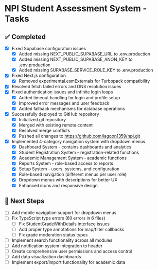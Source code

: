 # NPI Student Assessment System - Tasks

## ✅ Completed
- [x] Fixed Supabase configuration issues
  - [x] Added missing NEXT_PUBLIC_SUPABASE_URL to .env.production
  - [x] Added missing NEXT_PUBLIC_SUPABASE_ANON_KEY to .env.production
  - [x] Added missing SUPABASE_SERVICE_ROLE_KEY to .env.production
- [x] Fixed Next.js configuration
  - [x] Removed experimental.esmExternals for Turbopack compatibility
- [x] Resolved fetch failed errors and DNS resolution issues
- [x] Fixed authentication issues and infinite login loops
  - [x] Added timeout handling for login and profile setup
  - [x] Improved error messages and user feedback
  - [x] Added fallback mechanisms for database operations
- [x] Successfully deployed to GitHub repository
  - [x] Initialized git repository
  - [x] Merged with existing remote content
  - [x] Resolved merge conflicts
  - [x] Pushed all changes to https://github.com/lagoon1359/npi.git
- [x] Implemented 4-category navigation system with dropdown menus
  - [x] Dashboard System - contains dashboards and analytics
  - [x] Student Registration System - registration-related functions
  - [x] Academic Management System - academic functions
  - [x] Reports System - role-based access to reports
  - [x] Setup System - users, systems, and configuration
  - [x] Role-based navigation (different menus per user role)
  - [x] Dropdown menus with descriptions for better UX
  - [x] Enhanced icons and responsive design

## 🔄 Next Steps
- [ ] Add mobile navigation support for dropdown menus
- [ ] Fix TypeScript type errors (60 errors in 6 files)
  - [ ] Fix StudentGradeWithDetails interface issues
  - [ ] Add proper type annotations for map/filter callbacks
  - [ ] Fix grade moderation status types
- [ ] Implement search functionality across all modules
- [ ] Add notification system integration to header
- [ ] Create comprehensive user permissions and access control
- [ ] Add data visualization dashboards
- [ ] Implement export/import functionality for academic data
